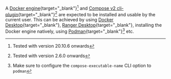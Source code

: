 A [Docker engine](https://docs.docker.com/engine/){target="_blank"}[^20] and [Compose v2 cli-plugin](https://docs.docker.com/compose/){target="_blank"}[^21] are expected to be installed and usable by the current user.
This can be achieved by using [Docker Desktop](https://docs.docker.com/desktop/){target="_blank"}, [Ranger Desktop](https://rancherdesktop.io/){target="_blank"}, installing the Docker engine natively, using [Podman](https://podman.io/){target="_blank"}[^22] etc.

[^20]: Tested with version 20.10.6 onwards
[^21]: Tested with version 2.6.0 onwards
[^22]: Make sure to configure the `compose-executable-name` CLI option to `podman`